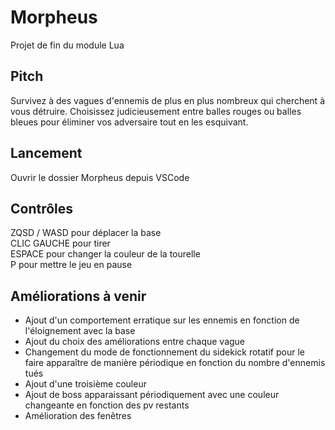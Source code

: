 
# Morpheus
Projet de fin du module Lua 

  
  

## Pitch

Survivez à des vagues d'ennemis de plus en plus nombreux qui cherchent à vous détruire. Choisissez judicieusement entre balles rouges ou balles bleues pour éliminer vos adversaire tout en les esquivant.

## Lancement

Ouvrir le dossier Morpheus depuis VSCode 


## Contrôles

ZQSD / WASD pour déplacer la base  
CLIC GAUCHE pour tirer  
ESPACE pour changer la couleur de la tourelle  
P pour mettre le jeu en pause  


## Améliorations à venir

- Ajout d'un comportement erratique sur les ennemis en fonction de l'éloignement avec la base   
- Ajout du choix des améliorations entre chaque vague
- Changement du mode de fonctionnement du sidekick rotatif pour le faire apparaître de manière périodique en fonction du nombre d'ennemis tués
- Ajout d'une troisième couleur  
- Ajout de boss apparaissant périodiquement avec une couleur changeante en fonction des pv restants
- Amélioration des fenêtres




